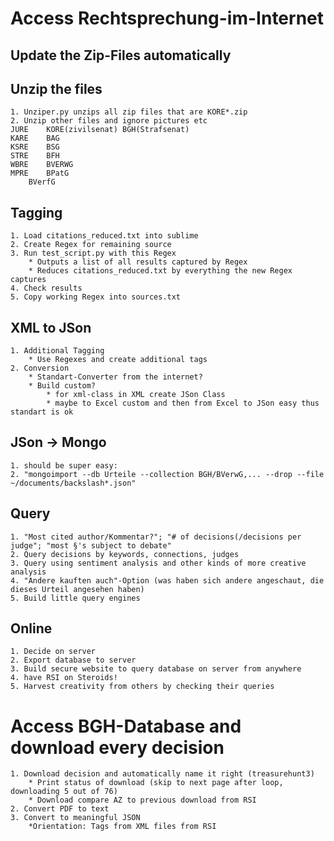 # Access Rechtsprechung-im-Internet
## Update the Zip-Files automatically
## Unzip the files
	1. Unziper.py unzips all zip files that are KORE*.zip
	2. Unzip other files and ignore pictures etc
	JURE 	KORE(zivilsenat) BGH(Strafsenat)
	KARE 	BAG
	KSRE 	BSG
	STRE 	BFH
	WBRE 	BVERWG
	MPRE 	BPatG
	 	BVerfG
## Tagging
	1. Load citations_reduced.txt into sublime
	2. Create Regex for remaining source
	3. Run test_script.py with this Regex
		* Outputs a list of all results captured by Regex
		* Reduces citations_reduced.txt by everything the new Regex captures
	4. Check results
	5. Copy working Regex into sources.txt

## XML to JSon
	1. Additional Tagging 
		* Use Regexes and create additional tags
	2. Conversion
		* Standart-Converter from the internet?
		* Build custom?
			* for xml-class in XML create JSon Class
			* maybe to Excel custom and then from Excel to JSon easy thus standart is ok
## JSon -> Mongo 
	1. should be super easy:
	2. "mongoimport --db Urteile --collection BGH/BVerwG,... --drop --file ~/documents/backslash*.json"
## Query
	1. "Most cited author/Kommentar?"; "# of decisions(/decisions per judge"; "most §'s subject to debate"
	2. Query decisions by keywords, connections, judges
	3. Query using sentiment analysis and other kinds of more creative analysis
	4. "Andere kauften auch"-Option (was haben sich andere angeschaut, die dieses Urteil angesehen haben)
	5. Build little query engines
## Online
	1. Decide on server
	2. Export database to server
	3. Build secure website to query database on server from anywhere
	4. have RSI on Steroids!
	5. Harvest creativity from others by checking their queries

# Access BGH-Database and download every decision
	1. Download decision and automatically name it right (treasurehunt3)
		* Print status of download (skip to next page after loop, downloading 5 out of 76)
		* Download compare AZ to previous download from RSI
	2. Convert PDF to text
	3. Convert to meaningful JSON
		*Orientation: Tags from XML files from RSI

